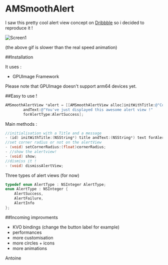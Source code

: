 AMSmoothAlert
==================

I saw this pretty cool alert view concept on [Dribbble](https://dribbble.com/shots/1523277-Success-Popup-for-Handybook-New-App-GIF?list=users&offset=0) so i decided to reproduce it !

![Screen1](https://raw.githubusercontent.com/mtonio91/AMSmoothAlert/master/screenCapture.gif)

(the above gif is slower than the real speed animation)

##Installation

It uses : 
- GPUImage Framework

Please note that GPUImage doesn't support arm64 devices yet.

##Easy to use !
```objective-c
AMSmoothAlertView *alert = [[AMSmoothAlertView alloc]initWithTitle:@"Congrats !" 
        andText:@"You've just displayed this awesome alert view !" 
        forAlertType:AlertSuccess];
```

Main methods :

```objective-c
//initialisation with a Title and a message
- (id) initWithTitle:(NSString*) title andText:(NSString*) text forAlertType:(AlertType) type;
//set corner radius or not on the alertView
- (void) setCornerRadius:(float)cornerRadius;
- //show the alertview!
- (void) show;
//dismiss it !
- (void) dismissAlertView;

```
Three types of alert views (for now)
```objective-c
typedef enum AlertType : NSInteger AlertType;
enum AlertType : NSInteger {
    AlertSuccess,
    AlertFailure,
    AlertInfo
};
```


##Incoming improvments

- KVO bindings (change the button label for example) 
- performances
- more customisation
- more circles + icons
- more animations

Antoine
